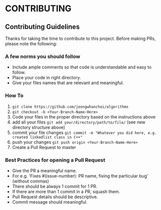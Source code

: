 # CONTRIBUTING

## Contributing Guidelines

Thanks for taking the time to contribute to this project. Before making PRs, please note the following:

### A few norms you should follow

- Include ample comments so that code is understandable and easy to follow.
- Place your code in right directory.
- Give your files names that are relevant and meaningful.

### How To

1. `git clone https://github.com/jeongwhanchoi/algorithms`
2. `git checkout -b <Your-Branch-Name-Here>`
3. Code your files in the proper directory based on the instructions above
4. add all your files `git add your/directory/path/to/file/` (see new directory structure above)
5. commit your file changes `git commit -m "Whatever you did here, e.g. created linkedlist class in C++"`
6. push your changes `git push origin <Your-Branch-Name-Here>`
7. Create a Pull Request to master

### Best Practices for opening a Pull Request

- Give the PR a meaningful name.
- For e.g. 'Fixes #(issue-number): PR name, fixing the particular bug' (without commas)
- There should be always 1 commit for 1 PR.
- If there are more than 1 commit in a PR, squash them.
- Pull Request details should be descriptive.
- Commit message should meaningful.